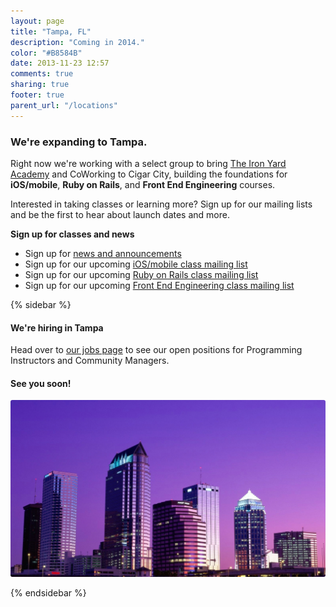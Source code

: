 ```yaml
---
layout: page
title: "Tampa, FL"
description: "Coming in 2014."
color: "#B8584B"
date: 2013-11-23 12:57
comments: true
sharing: true
footer: true
parent_url: "/locations"
---
```



### We're expanding to Tampa.

Right now we're working with a select group to bring [The Iron Yard Academy](/education/academy/front-end-engineering) and CoWorking to Cigar City, building the foundations for **iOS/mobile**, **Ruby on Rails**, and **Front End Engineering** courses.  

Interested in taking classes or learning more? Sign up for our mailing lists and be the first to hear about launch dates and more. 

**Sign up for classes and news**

* Sign up for [news and announcements](http://eepurl.com/JoCRD)
* Sign up for our upcoming [iOS/mobile class mailing list](http://eepurl.com/JoCUP)
* Sign up for our upcoming [Ruby on Rails class mailing list](http://eepurl.com/JoCXf)
* Sign up for our upcoming [Front End Engineering class mailing list](http://eepurl.com/JoCSL)

{% sidebar %}

#### We're hiring in Tampa

Head over to [our jobs page](/jobs) to see our open positions for Programming Instructors and Community Managers. 

#### See you soon!

<img src="/images/locations/tampa/tampa-sidebar.jpg" style="border-radius: 3px;">

{% endsidebar %}

